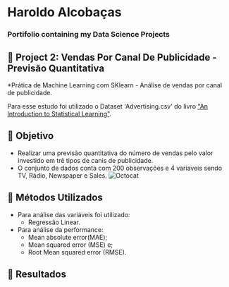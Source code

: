 # Haroldo Alcobaças
### Portifolio containing my Data Science Projects

## 📝 Project 2: Vendas Por Canal De Publicidade - Previsão Quantitativa
*Prática de Machine Learning com SKlearn - Análise de vendas por canal de publicidade.

 Para esse estudo foi utilizado o Dataset 'Advertising.csv' do livro ["An Introduction to Statistical Learning"](https://trevorhastie.github.io/ISLR/data.html).

## 📝 Objetivo
* Realizar uma previsão quantitativa do número de vendas pelo valor investido em trê tipos de canis de publicidade.
* O conjunto de dados conta com 200 observações e 4 varíaveis sendo TV, Rádio, Newspaper e Sales.
![Octocat](octoAI.png)
## 📝 Métodos Utilizados

* Para análise das variáveis foi utilizado:
  -  Regressão Linear.
* Para análise da performance:
  - Mean absolute error(MAE);
  - Mean squared error (MSE) e;
  - Root Mean squared error (RMSE).
    
## 📝 Resultados 
